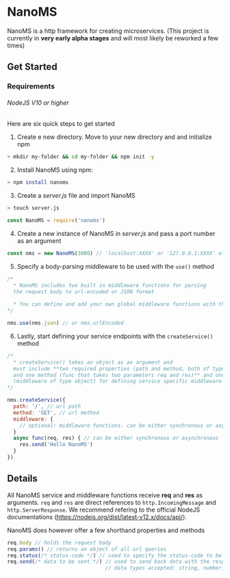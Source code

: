# NanoMS
NanoMS is a http framework for creating microservices.
(This project is currently in **very early alpha stages** and will most likely be reworked a few times)

## Get Started
### Requirements
###### NodeJS V10 or higher

Here are six quick steps to get started

1. Create e new directory. Move to your new directory and and initialize npm
```bash
> mkdir my-folder && cd my-folder && npm init -y
```
2. Install NanoMS using npm:
```bash
> npm install nanoms
```
3. Create a _server.js_ file and import NanoMS
```bash
> touch server.js
```
```javascript
const NanoMS = require('nanoms')
```
4. Create a new instance of NanoMS in _server.js_ and pass a port number as an argument
```javascript
const nms = new NanoMS(3000) // 'localhost:XXXX' or '127.0.0.1:XXXX' etc can also be used if host needs to be specified
```
5. Specify a body-parsing middleware to be used with the `use()` method
```javascript
/*
  * NanoMS includes two built in middleware functions for parsing 
  the request body to url-encoded or JSON format
  
  * You can define and add your own global middleware functions with the use() method
*/

nms.use(nms.json) // or nms.urlEncoded
```

6. Lastly, start defining your service endpoints with the `createService()` method
```javascript
/*
  * createService() takes an object as an argument and 
  must include **two required properties (path and method, both of type 'string') 
  and one method (func that takes two parameters req and res)** and one optional property
  (middleware of type object) for defining service specific middleware functions.
*/

nms.createService({
  path: '/', // url path
  method: 'GET', // url method
  middleware: {
    // optional: middleware functions. can be either synchronous or asynchronous
  }
  async func(req, res) { // can be either synchronous or asynchronous
    res.send('Hello NanoMS')
  }
})
```

## Details
All NanoMS service and middleware functions receive **req** and **res** as arguments. 
`req` and `res` are direct references to `http.IncomingMessage` and `http.ServerResponse`. We recommend refering to the official NodeJS documentations (https://nodejs.org/dist/latest-v12.x/docs/api/).

NanoMS does however offer a few shorthand properties and methods
```javascript
req.body // holds the request body
req.params() // returns an object of all url queries
req.status(/* status-code */) // used to specify the status-code to be returned. refaults to 200. returns req.
req.send(/* data to be sent */) // used to send back data with the response.
                                // data types accepted: string, number, object, Buffer...
```
